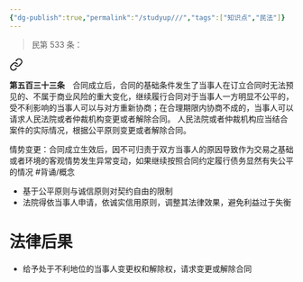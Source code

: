 ```yaml
---
{"dg-publish":true,"permalink":"/studyup///","tags":["知识点","民法"]}
---
```


>民第 533 条：
<div class="transclusion internal-embed is-loaded"><a class="markdown-embed-link" href="/////#t533" aria-label="Open link"><svg xmlns="http://www.w3.org/2000/svg" width="24" height="24" viewBox="0 0 24 24" fill="none" stroke="currentColor" stroke-width="2" stroke-linecap="round" stroke-linejoin="round" class="svg-icon lucide-link"><path d="M10 13a5 5 0 0 0 7.54.54l3-3a5 5 0 0 0-7.07-7.07l-1.72 1.71"></path><path d="M14 11a5 5 0 0 0-7.54-.54l-3 3a5 5 0 0 0 7.07 7.07l1.71-1.71"></path></svg></a><div class="markdown-embed">



**第五百三十三条**　合同成立后，合同的基础条件发生了当事人在订立合同时无法预见的、不属于商业风险的重大变化，继续履行合同对于当事人一方明显不公平的，受不利影响的当事人可以与对方重新协商；在合理期限内协商不成的，当事人可以请求人民法院或者仲裁机构变更或者解除合同。
人民法院或者仲裁机构应当结合案件的实际情况，根据公平原则变更或者解除合同。 

</div></div>


情势变更：合同成立生效后，因不可归责于双方当事人的原因导致作为交易之基础或者环境的客观情势发生异常变动，如果继续按照合同约定履行债务显然有失公平的情况 #背诵/概念 
- 基于公平原则与诚信原则对契约自由的限制
- 法院得依当事人申请，依诚实信用原则，调整其法律效果，避免利益过于失衡
# 法律后果
- 给予处于不利地位的当事人变更权和解除权，请求变更或解除合同